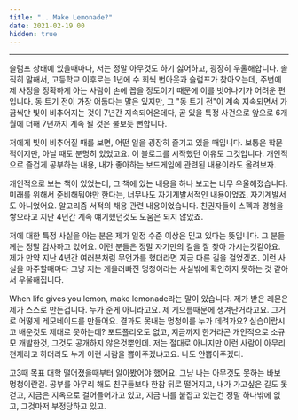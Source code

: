 ```yaml
---
title: "...Make Lemonade?"
date: 2021-02-19 00
hidden: true
---
```


---

슬럼프 상태에 있을때마다, 저는 정말 아무것도 하기 싫어하고, 굉장히 우울해합니다. 솔직히 말해서, 고등학교 이후로는 1년에 수 회씩 번아웃과 슬럼프가 찾아오는데, 주변에 제 사정을 정확하게 아는 사람이 손에 꼽을 정도이기 때문에 이를 벗어나기가 어려운 편입니다. 동 트기 전이 가장 어둡다는 말은 있지만, 그 "동 트기 전"이 계속 지속되면서 가끔씩만 빛이 비추어지는 것이 7년간 지속되어온데다, 곧 있을 특정 사건으로 앞으로 6개월에 더해 7년까지 계속 될 것은 불보듯 뻔합니다.


저에게 빛이 비추어질 때를 보면, 어떤 일을 굉장히 즐기고 있을 때입니다. 보통은 학문적이지만, 아닐 때도 분명히 있었고요. 이 블로그를 시작했던 이유도 그것입니다. 개인적으로 즐겁게 공부하는 내용, 내가 좋아하는 보드게임에 관련된 내용이라도 올려보자.

개인적으로 보는 책이 있었는데, 그 책에 있는 내용을 하나 보고는 너무 우울해졌습니다. 미래를 위해서 준비해둬야만 한다는, 너무나도 자기계발서적인 내용이었죠. 자기계발서도 아니었어요. 알고리즘 서적의 채용 관련 내용이었습니다. 친권자들이 스펙과 경험을 쌓으라고 지난 4년간 계속 얘기했던것도 도움은 되지 않았죠.

저에 대한 특정 사실을 아는 분은 제가 일정 수준 이상은 믿고 있다는 뜻입니다. 그 분들께는 정말 감사하고 있어요. 이런 분들은 정말 자기만의 길을 잘 찾아 가시는것같아요. 제가 만약 지난 4년간 여러분처럼 무언가를 했더라면 지금 다른 길을 걸었겠죠. 이런 사실을 마주할때마다 그냥 저는 게을러빠진 멍청이라는 사실밖에 확인하지 못하는 것 같아서 우울해집니다.

When life gives you lemon, make lemonade라는 말이 있습니다. 제가 받은 레몬은 제가 스스로 만든겁니다. 누가 준게 아니라고요. 제 게으름때문에 생겨난거라고요. 그거로 어떻게 레모네이드를 만들어요. 결과도 못내는 멍청이를 누가 데려가요? 실습이랍시고 배운것도 제대로 못하는데? 포트폴리오도 없고, 지금까지 한거라곤 개인적으로 소규모 개발한것, 그것도 공개하지 않은것뿐인데. 저는 절대로 아니지만 이런 사람이 아무리 천재라고 하더라도 누가 이런 사람을 뽑아주겠냐고요. 나도 안뽑아주겠다.

고3때 목표 대학 떨어졌을때부터 알아봤어야 했어요. 그냥 나는 아무것도 못하는 바보 멍청이란걸. 공부를 아무리 해도 친구들보다 한참 뒤로 떨어지고, 내가 가고싶은 길도 못걷고, 지금은 지옥으로 걸어들어가고 있고, 지금 나를 붙잡고 있는건 정말 하나밖에 없고, 그것마저 부정당하고 있고.

